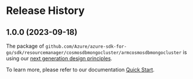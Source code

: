 # Release History

## 1.0.0 (2023-09-18)

The package of `github.com/Azure/azure-sdk-for-go/sdk/resourcemanager/cosmosdbmongocluster/armcosmosdbmongocluster` is using our [next generation design principles](https://azure.github.io/azure-sdk/general_introduction.html).

To learn more, please refer to our documentation [Quick Start](https://aka.ms/azsdk/go/mgmt).